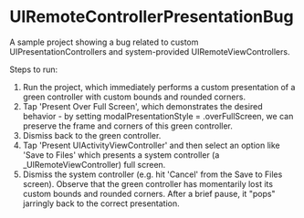 # UIRemoteControllerPresentationBug

A sample project showing a bug related to custom UIPresentationControllers and system-provided UIRemoteViewControllers.

Steps to run:
  1. Run the project, which immediately performs a custom presentation of a green controller with custom bounds and rounded corners.
  2. Tap 'Present Over Full Screen', which demonstrates the desired behavior - by setting modalPresentationStyle = .overFullScreen, we can preserve the frame and corners of this green controller.
  3. Dismiss back to the green controller.
  4. Tap 'Present UIActivityViewController' and then select an option like 'Save to Files' which presents a system controller (a _UIRemoteViewController) full screen.
  5. Dismiss the system controller (e.g. hit 'Cancel' from the Save to Files screen). Observe that the green controller has momentarily lost its custom bounds and rounded corners. After a brief pause, it "pops" jarringly back to the correct presentation.


